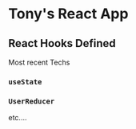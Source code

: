 # Tony's React App



## React Hooks Defined

Most recent Techs

### `useState`

### `UserReducer`

etc....